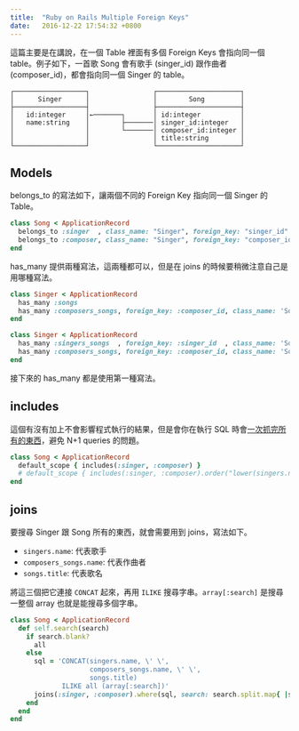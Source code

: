 ```yaml
---
title:  "Ruby on Rails Multiple Foreign Keys"
date:   2016-12-22 17:54:32 +0800
---
```


這篇主要是在講說，在一個 Table 裡面有多個 Foreign Keys 會指向同一個 table。例子如下，一首歌 Song 會有歌手 (singer_id) 跟作曲者 (composer_id)，都會指向同一個 Singer 的 table。

```
┌──────────────────┐                ┌─────────────────────┐
│      Singer      │                │        Song         │
├──────────────────┤                ├─────────────────────┤
│   id:integer     │←───────┐       │ id:integer          │
│   name:string    │        ├───────│ singer_id:integer   │
│                  │        └───────│ composer_id:integer │
│                  │                │ title:string        │
└──────────────────┘                └─────────────────────┘
```

<!--excerpt-->

## Models

belongs_to 的寫法如下，讓兩個不同的 Foreign Key 指向同一個 Singer 的 Table。

```ruby
class Song < ApplicationRecord
  belongs_to :singer  , class_name: "Singer", foreign_key: "singer_id"
  belongs_to :composer, class_name: "Singer", foreign_key: "composer_id"
end
```

has_many 提供兩種寫法，這兩種都可以，但是在 joins 的時候要稍微注意自己是用哪種寫法。

```ruby
class Singer < ApplicationRecord
  has_many :songs
  has_many :composers_songs, foreign_key: :composer_id, class_name: 'Song'
end

class Singer < ApplicationRecord
  has_many :singers_songs  , foreign_key: :singer_id  , class_name: 'Song'
  has_many :composers_songs, foreign_key: :composer_id, class_name: 'Song'
end
```

接下來的 has_many 都是使用第一種寫法。

## includes

這個有沒有加上不會影響程式執行的結果，但是會你在執行 SQL 時會[一次抓完所有的東西](/blogger/2016/11/21/speed-up-eager-loading/)，避免 N+1 queries 的問題。

```ruby
class Song < ApplicationRecord
  default_scope { includes(:singer, :composer) }
  # default_scope { includes(:singer, :composer).order("lower(singers.name)", "title").references(:singers) }
end
```

## joins

要搜尋 Singer 跟 Song 所有的東西，就會需要用到 joins，寫法如下。

- `singers.name`: 代表歌手
- `composers_songs.name`: 代表作曲者
- `songs.title`: 代表歌名

將這三個把它連接 `CONCAT` 起來，再用 `ILIKE` 搜尋字串。`array[:search]` 是搜尋一整個 array 也就是能搜尋多個字串。

```ruby
class Song < ApplicationRecord
  def self.search(search)
    if search.blank?
      all
    else
      sql = 'CONCAT(singers.name, \' \',
                    composers_songs.name, \' \',
                    songs.title)
             ILIKE all (array[:search])'
      joins(:singer, :composer).where(sql, search: search.split.map{ |s| "%#{s}%" })
    end
  end
end
```
